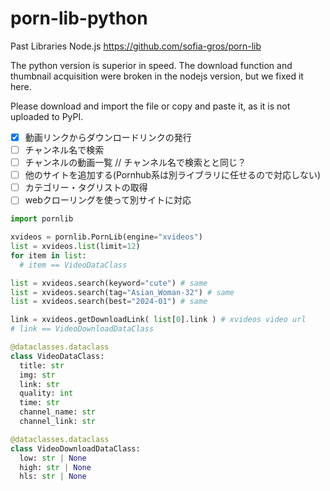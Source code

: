 # porn-lib-python

Past Libraries Node.js https://github.com/sofia-gros/porn-lib

The python version is superior in speed.
The download function and thumbnail acquisition were broken in the nodejs version, but we fixed it here.

Please download and import the file or copy and paste it, as it is not uploaded to PyPI.

- [x] 動画リンクからダウンロードリンクの発行
- [ ] チャンネル名で検索
- [ ] チャンネルの動画一覧 // チャンネル名で検索とと同じ？
- [ ] 他のサイトを追加する(Pornhub系は別ライブラリに任せるので対応しない)
- [ ] カテゴリー・タグリストの取得 
- [ ] webクローリングを使って別サイトに対応

```python
import pornlib

xvideos = pornlib.PornLib(engine="xvideos")
list = xvideos.list(limit=12)
for item in list:
  # item == VideoDataClass

list = xvideos.search(keyword="cute") # same
list = xvideos.search(tag="Asian_Woman-32") # same
list = xvideos.search(best="2024-01") # same

link = xvideos.getDownloadLink( list[0].link ) # xvideos video url 
# link == VideoDownloadDataClass
```


```python
@dataclasses.dataclass
class VideoDataClass:
  title: str
  img: str  
  link: str
  quality: int
  time: str
  channel_name: str
  channel_link: str

@dataclasses.dataclass
class VideoDownloadDataClass:
  low: str | None
  high: str | None
  hls: str | None
```
